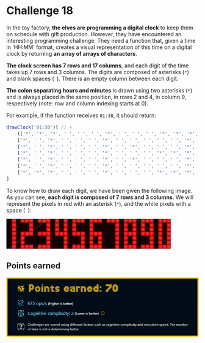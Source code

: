 # Challenge 18

In the toy factory, **the elves are programming a digital clock** to keep them on schedule with gift production. However, they have encountered an interesting programming challenge. They need a function that, given a time in 'HH:MM' format, creates a visual representation of this time on a digital clock by returning **an array of arrays of characters**.

**The clock screen has 7 rows and 17 columns**, and each digit of the time takes up 7 rows and 3 columns. The digits are composed of asterisks (`*`) and blank spaces (` `). There is an empty column between each digit.

**The colon separating hours and minutes** is drawn using two asterisks (`*`) and is always placed in the same position, in rows 2 and 4, in column 9, respectively (note: row and column indexing starts at 0).

For example, if the function receives `01:30`, it should return:

```js
drawClock('01:30')[ // ⬇️
	(['*', '*', '*', ' ', ' ', ' ', '*', ' ', ' ', ' ', '*', '*', '*', ' ', '*', '*', '*'],
	['*', ' ', '*', ' ', ' ', ' ', '*', ' ', ' ', ' ', ' ', ' ', '*', ' ', '*', ' ', '*'],
	['*', ' ', '*', ' ', ' ', ' ', '*', ' ', '*', ' ', ' ', ' ', '*', ' ', '*', ' ', '*'],
	['*', ' ', '*', ' ', ' ', ' ', '*', ' ', ' ', ' ', '*', '*', '*', ' ', '*', ' ', '*'],
	['*', ' ', '*', ' ', ' ', ' ', '*', ' ', '*', ' ', ' ', ' ', '*', ' ', '*', ' ', '*'],
	['*', ' ', '*', ' ', ' ', ' ', '*', ' ', ' ', ' ', ' ', ' ', '*', ' ', '*', ' ', '*'],
	['*', '*', '*', ' ', ' ', ' ', '*', ' ', ' ', ' ', '*', '*', '*', ' ', '*', '*', '*'])
]
```

To know how to draw each digit, we have been given the following image. As you can see, **each digit is composed of 7 rows and 3 columns**. We will represent the pixels in red with an asterisk (`*`), and the white pixels with a space (` `):

![Clock reference](../../.github/18-challenge-clock.png)

## Points earned

![70 points](../../.github/18-challenge-score.png)
